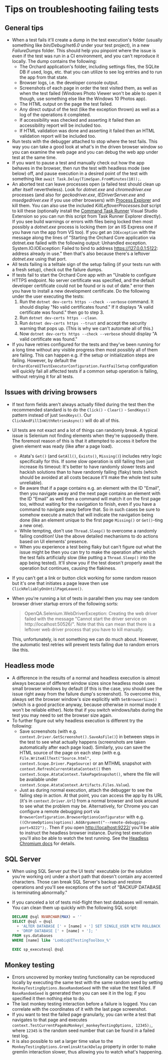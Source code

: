 # Tips on troubleshooting failing tests

## General tips

- When a test fails it'll create a dump in the test execution's folder (usually something like _bin/Debug/net6.0_ under your test project), in a new _FailureDumps_ folder. This should help you pinpoint where the issue is even if the test was run in a CI environment, and you can't reproduce it locally. The dump contains the following:
  - The Orchard application's folder, including settings files, the SQLite DB if used, logs, etc. that you can utilize to see log entries and to run the app from that state.
  - Browser logs, i.e. the developer console output.
  - Screenshots of each page in order the test visited them, as well as when the test failed (Windows Photo Viewer won't be able to open it though, use something else like the Windows 10 Photos app).
  - The HTML output on the page the test failed.
  - Any direct output of the test (like the exception thrown) as well as a log of the operations it completed.
  - If accessibility was checked and asserting it failed then an accessibility report will be included too.
  - If HTML validation was done and asserting it failed then an HTML validation report will be included too.
- Run tests with the debugger attached to stop where the test fails. This way you can take a good look at what's in the driven browser window so you can examine the web page and you can debug the web app under test at the same time.
- If you want to pause a test and manually check out how the app behaves in the browser, then run the test with headless mode (see below) off, and pause execution in a desired point of the test with something like `await Task.Delay(TimeSpan.FromMinutes(10));`.
- An aborted test can leave processes open (a failed test should clean up after itself nevertheless). Look for _dotnet.exe_ and _chromedriver.exe_ processes (and also for _geckodriver.exe_, _IEDriverServer.exe_ and _msedgedriver.exe_ if you use other browsers) with [Process Explorer](https://docs.microsoft.com/en-us/sysinternals/downloads/process-explorer) and kill them. You can also use the included _KillLeftoverProcesses.bat_ script to kill these (optionally install the [Command Task Runner](https://marketplace.visualstudio.com/items?itemName=MadsKristensen.CommandTaskRunner) Visual Studio Extension so you can run this script from Task Runner Explorer directly). If you see build warnings or errors with files being locked then most possibly a _dotnet.exe_ process is locking them (or an IIS Express one if you have run the app from VS too). If you get an `IOException` with the message along the lines of "Starting the Orchard Core application via dotnet.exe failed with the following output: Unhandled exception. System.IO.IOException: Failed to bind to address <https://127.0.0.1:5122>: address already in use." then that's also because there's a leftover _dotnet.exe_ using that port.
- All tests failing is a telltale sign of the setup failing (if your tests run with a fresh setup), check out the failure dumps.
- If tests fail to start the Orchard Core app with an "Unable to configure HTTPS endpoint. No server certificate was specified, and the default developer certificate could not be found or is out of date." error then you have to install a new development certificate. Do the following under the user executing the tests:
    1. Run the `dotnet dev-certs https --check --verbose` command. It should display "No valid certificates found." If it displays "A valid certificate was found." then go to step 3.
    2. Run `dotnet dev-certs https --clean`.
    3. Run `dotnet dev-certs https --trust` and accept the security warning that pops up. (This is why we can't automate all of this.)
    4. Now `dotnet dev-certs https --check --verbose` should display "A valid certificate was found."
- If you have retries configured for the tests and they've been running for a long time without any visible progress then most possibly all of them are failing. This can happen e.g. if the setup or initialization steps are failing. However, by default the `OrchardCoreUITestExecutorConfiguration.FastFailSetup` configuration will quickly fail all affected tests if a common setup operation is failing, without retrying it for all tests.

## Issues with driving browsers

- If text form fields aren't always actually filled during the test then the recommended standard is to do the `Click()` - `Clear()` - `SendKeys()` pattern instead of just `SendKeys()`. Our `ClickAndFillInWithRetriesAsync()` will do all of this.
- UI tests are not exact and a lot of things can randomly break. A typical issue is Selenium not finding elements when they're supposedly there. The foremost reason of this is that it attempted to access it before the given element was ready (like after a page load).
  - Atata's `Get()` (and `GetAll()`, `Exists()`, `Missing()`) includes retry logic specifically for this. If some slow operation is still failing then just increase its timeout: It's better to have randomly slower tests and hackish solutions than to have randomly failing (flaky) tests (which should be avoided at all costs because it'll make the whole test suite unreliable).
  - Be aware that if a page contains e.g. an element with the ID "Email", then you navigate away and the next page contains an element with the ID "Email" as well then a command will match it on the first page too, without waiting for the navigation to finish, even if you have a command to navigate away before that. So in such cases be sure to somehow execute a match that will indicate the navigation being done (like an element unique to the first page `Missing()` or `Get()`-ting a new one).
  - While tempting, don't use `Thread.Sleep()` to overcome a randomly failing condition! Use the above detailed mechanisms to do actions based on UI elements' presence.
  - When you experience a test being flaky but can't figure out what the issue might be then you can try to make the operation after which the test fails artificially slow (like putting a `Thread.Sleep()` into the app being tested). It'll show you if the test doesn't properly await the operation but continues, causing the flakiness.
- If you can't get a link or button click working for some random reason but it's one that initiates a page leave then use `ClickReliablyOnUntilPageLeave()`.
- When you're running a lot of tests in parallel then you may see random browser driver startup errors of the following sorts:
  > OpenQA.Selenium.WebDriverException: Creating the web driver failed with the message "Cannot start the driver service on http://localhost:50526/". Note that this can mean that there is a leftover web driver process that you have to kill manually. <!-- markdownlint-disable-line MD034 -->
  
    This, unfortunately, is not something we can do much about. However, the automatic test retries will prevent tests failing due to random errors like this.

## Headless mode

- A difference in the results of a normal and headless execution is almost always because of different window sizes since headless mode uses small browser windows by default (if this is the case, you should see the issue right away from the failure dump's screenshot). To overcome this, always set the browser window's size explicitly with `SetBrowserSize()` (which is a good practice anyway, because otherwise in normal mode it won't be reliable either). Note that if you switch windows/tabs during the test you may need to set the browser size again.
- To further figure out why headless execution is different try the following:
  - Save screenshots (with e.g. `context.Driver.GetScreenshot().SaveAsFile()`) in between steps in the test to see what actually happens (screenshots are taken automatically after each page load). Similarly, you can save the HTML source of the page on each step (with e.g. `File.WriteAllText("Source.html", context.Scope.Driver.PageSource)` or an MTHML snapshot with `context.RefreshCurrentAtataContext()` then `context.Scope.AtataContext.TakePageSnapshot()`, where the file will be available under `context.Scope.AtataContext.Artifacts.Files.Value`).
  - Just as during normal execution, attach the debugger to see the failing step in action. At that point, you can access the app by its URL (it's in `context.Driver.Url`) from a normal browser and look around to see what the problem may be. Alternatively, for Chrome you can configure a remote debugging port via `BrowserConfiguration.BrowserOptionsConfigurator` with e.g. `((ChromeOptions)options).AddArgument("--remote-debugging-port=9222");`. Then if you open <http://localhost:9222/> you'll be able to instruct the headless browser instance. During test execution you'll also be able to watch the test running. See the [Headless Chromium docs](https://chromium.googlesource.com/chromium/src/+/lkgr/headless/README.md) for details.

## SQL Server

- When using SQL Server put the UI tests' executable (or the solution you're working on) under a short path that doesn't contain any accented characters. Those can break SQL Server's backup and restore operations and you'll see exceptions of the sort of "BACKUP DATABASE is terminating abnormally."
- If you canceled a lot of tests mid-flight then test databases will remain. You can clean them up quickly with the following SQL script:

    ```sql
    DECLARE @sql NVARCHAR(MAX) = ''
    SELECT @sql = @sql 
      + 'ALTER DATABASE [' + [name] + '] SET SINGLE_USER WITH ROLLBACK IMMEDIATE; '
      + 'DROP DATABASE [' + [name] + ']; '
    FROM sys.databases 
    WHERE [name] like 'LombiqUITestingToolbox_%'

    EXEC sp_executesql @sql 
    ```

## Monkey testing

- Errors uncovered by monkey testing functionality can be reproduced locally by executing the same test with the same random seed by setting `MonkeyTestingOptions.BaseRandomSeed` with the value the test failed. If `BaseRandomSeed` is generated then you can see it in the log; if you specified it then nothing else to do.
- The last monkey testing interaction before a failure is logged. You can correlate with the coordinates of it with the last page screenshot.
- If you want to test the failed page granularly, you can write a test that navigates to that page and executes `context.TestCurrentPageAsMonkey(_monkeyTestingOptions, 12345);`, where `12345` is the random seed number that can be found in a failed test log.
- It is also possible to set a larger time value to the `MonkeyTestingOptions.GremlinsAttackDelay` property in order to make gremlin interaction slower, thus allowing you to watch what's happening.
